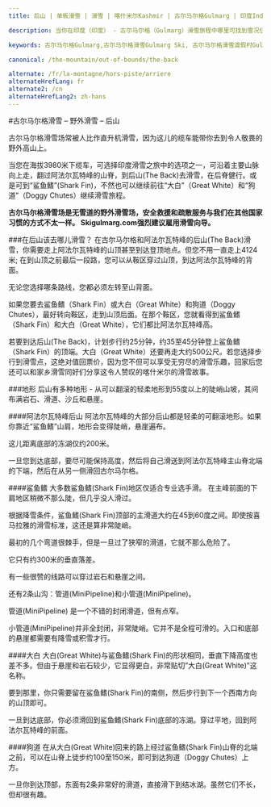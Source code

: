 ```yaml
---
title: 后山 | 单板滑雪 | 滑雪 | 喀什米尔Kashmir | 古尔马尔格Gulmarg | 印度India | Skigulmarg.com

description: 当你在印度（印度） - 古尔马尔格（Gulmarg）滑雪旅程中哪里可找到雪况佳又陡峭的滑雪线路，让您尽情享受呢？古尔马尔格（Gulmarg）滑雪胜地的后山是您众多路线选择的其中之一喔。

keywords: 古尔马尔格Gulmarg,古尔马尔格滑雪Gulmarg Ski, 古尔马尔格滑雪渡假村Gulmarg Ski Resort, 喀什米尔滑雪Skiing in the Himalayas, 印度滑雪Skiing in India, 喜马拉雅Himalaya, 喀什米尔Kashmir, Skigulmarg.com

canonical: /the-mountain/out-of-bounds/the-back

alternate: /fr/la-montagne/hors-piste/arriere
alternateHrefLang: fr
alternate2: /cn
alternateHrefLang2: zh-hans
---
```


#古尔马尔格滑雪 – 野外滑雪 – 后山


古尔马尔格滑雪场常被人比作直升机滑雪，因为这儿的缆车能带你去到令人敬畏的野外高山上。

当您在海拔3980米下缆车，可选择印度滑雪之旅中的选项之一，可沿着主要山脉向上走，翻过阿法尔瓦特峰的山脊，到后山(The Back)去滑雪，在后脊健行。或是可到“鲨鱼鳍”(Shark Fin)，不然也可以继续前往“大白”（Great White）和“狗道”（Doggy Chutes）继续滑雪旅程。

**古尔马尔格滑雪场是无雪道的野外滑雪场，安全救援和疏散服务与我们在其他国家习惯的方式不太一样。 Skigulmarg.com强烈建议雇用滑雪向导。**

###在后山该去哪儿滑雪？
在古尔马尔格和阿法尔瓦特峰的后山(The Back)滑雪，你需要走上阿法尔瓦特峰的山顶甚至到达登顶地点。但您不用一直走上4124米; 在到山顶之前最后一段路，您可以从鞍区穿过山顶，到达阿法尔瓦特峰的背面。

无论您选择哪条路线，您都必须左转至山背面。

如果您要去鲨鱼鳍（Shark Fin）或大白（Great White）和狗道（Doggy Chutes），最好转向鞍区，走到山顶后面。在那个鞍区，您就看得到鲨鱼鳍（Shark Fin）和大白（Great White），它们都比阿法尔瓦特峰高。

若要到达后山(The Back)，计划步行约25分钟，约35至45分钟登上鲨鱼鳍（Shark Fin）的顶端。大白（Great White）还要再走大约500公尺。若您选择步行到滑雪点，这绝对值回票价，因为您不但可以享受无穷尽的滑雪乐趣，回家后您还可以和家乡滑雪同好们分享这令人赞叹的喀什米尔的滑雪故事。

###地形
后山有多种地形 - 从可以翻滚的轻柔地形到55度以上的陡峭山坡，其间布满岩石、滑道、沙丘和悬崖。

####阿法尔瓦特峰后山
阿法尔瓦特峰的大部分后山都是轻柔的可翻滚地形。如果你靠近“鲨鱼鳍”山肩，地形会变得陡峭，悬崖遍布。

这儿距离底部的冻湖仅约200米。

一旦您到达底部，要尽可能保持高度，然后将自己滑送到阿法尔瓦特峰主山脊北端的下端，然后在从另一侧滑回古尔马尔格。

####鲨鱼鳍
大多数鲨鱼鳍(Shark Fin)地区仅适合专业选手滑。 在主峰前面的下肩地区稍微不那么陡，但几乎没人滑过。

根据降雪条件，鲨鱼鳍(Shark Fin)顶部的主滑道大约在45到60度之间。即使按喜马拉雅的滑雪标准，这还是算非常陡峭。

最初的几个弯道很棘手，但是一旦过了狭窄的滑道，它就不那么危险了。

它只有约300米的垂直落差。

有一些很赞的线路可以穿过岩石和悬崖之间。

还有2条山沟：管道(MiniPipeline)和小管道(MiniPipeline)。

管道(MiniPipeline) 是一个不错的封闭滑道，但有点窄。

小管道(MiniPipeline)并非全封闭，非常陡峭。它并不是全程可滑的。入口和底部的悬崖都需要有降雪或积雪才行。

####大白
大白(Great White)与鲨鱼鳍(Shark Fin)的形状相同，垂直下降高度也差不多。但由于悬崖和岩石较少，它显得更白，非常贴切”大白(Great White)”这名称。

要到那里，你只需要留在鲨鱼鳍(Shark Fin)的南侧，然后步行到下一个西南方向的山顶即可。

一旦到达底部，你必须滑回到鲨鱼鳍(Shark Fin)底部的冻湖。穿过平地，回到阿法尔瓦特峰的前面。

####狗道
在从大白(Great White)回来的路上经过鲨鱼鳍(Shark Fin)山脊的北端之前，可以在山脊上徒步约100至150米，即可到达狗道（Doggy Chutes）上方。

一旦你到达顶部，东面有2条非常好的滑道，直接滑下到结冰湖。虽然它们不长，但却很有趣。
